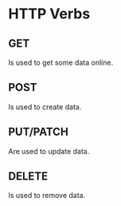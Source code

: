 # HTTP Verbs

## GET

Is used to get some data online.

## POST

Is used to create data.

## PUT/PATCH

Are used to update data.

## DELETE

Is used to remove data.
